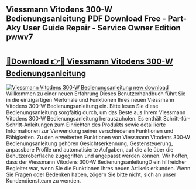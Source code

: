 ## Viessmann Vitodens 300-W Bedienungsanleitung PDF Download Free - Part-Aky User Guide Repair - Service Owner Edition pwwv7

# <h2><a href="http://df1qqli.blite.top/?on=Viessmann+Vitodens+300-W+Bedienungsanleitung">🔗Download 👉🔴 Viessmann Vitodens 300-W Bedienungsanleitung</a></h2>

[![Viessmann Vitodens 300-W Bedienungsanleitung new download](https://i.imgur.com/lujVjoI.png)](http://df1qqli.blite.top/?on=Viessmann+Vitodens+300-W+Bedienungsanleitung)
Willkommen zu einer neuen Erfahrung Dieses Benutzerhandbuch führt Sie in die einzigartigen Merkmale und Funktionen Ihres neuen Viessmann Vitodens 300-W Bedienungsanleitung ein. Bitte lesen Sie diese Bedienungsanleitung sorgfältig durch, um das Beste aus Ihrem Viessmann Vitodens 300-W Bedienungsanleitung herauszuholen. Es enthält Schritt-für-Schritt-Anleitungen zum Einrichten des Produkts sowie detaillierte Informationen zur Verwendung seiner verschiedenen Funktionen und Fähigkeiten. Zu den erweiterten Funktionen von Viessmann Vitodens 300-W Bedienungsanleitung gehören Gesichtserkennung, Gestensteuerung, anpassbare Profile und automatisierte Aufgaben, auf die alle über die Benutzeroberfläche zugegriffen und angepasst werden können. Wir hoffen, dass der Viessmann Vitodens 300-W BedienungsanleitungD ein hilfreicher Begleiter war, wenn Sie die Funktionen Ihres neuen Artikels erkunden. Wenn Sie Fragen oder Bedenken haben, zögern Sie bitte nicht, sich an unser Kundendienstteam zu wenden.
